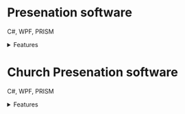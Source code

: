# Presenation software
C#, WPF, PRISM
<details>
  <summary>Features</summary>
  
  ## Heading

  
</details>


# Church Presenation software
C#, WPF, PRISM
<details>
  <summary>Features</summary>
  
  ## Heading

  
</details>
